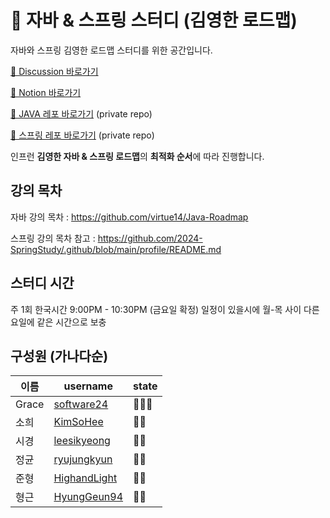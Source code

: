 
# 🌱 자바 & 스프링 스터디 (김영한 로드맵) 


자바와 스프링 김영한 로드맵 스터디를 위한 공간입니다. 


[📒 Discussion 바로가기](https://github.com/orgs/JAVA-SPRING-STUDY-GROUP/discussions)

[📒 Notion 바로가기](https://imminent-flat-e01.notion.site/9-00-10-30-22de7ecf764a80f68b82e6b4776c6a50)

[📒 JAVA 레포 바로가기](https://github.com/JAVA-SPRING-STUDY-GROUP/java) (private repo)

[📒 스프링 레포 바로가기](https://github.com/JAVA-SPRING-STUDY-GROUP/spring) (private repo)



인프런 **김영한 자바 & 스프링 로드맵**의 **최적화 순서**에 따라 진행합니다.  




## 강의 목차

자바 강의 목차 : https://github.com/virtue14/Java-Roadmap


스프링 강의 목차 참고 : https://github.com/2024-SpringStudy/.github/blob/main/profile/README.md




## 스터디 시간 

  주 1회  한국시간 9:00PM - 10:30PM  (금요일 확정) 
  일정이 있을시에 월-목 사이 다른 요일에 같은 시간으로 보충 




## 구성원 (가나다순)

| 이름 | username | state |
| --- | --- | --- |
| Grace | [software24](https://github.com/swdevelop24) |   👨‍💻👑  |
| 소희 | [KimSoHee](https://github.com/BillionDollarSohee) | 👨‍💻  |
| 시경 | [leesikyeong](https://github.com/leesikyeong) | 👨‍💻  |
| 정균 | [ryujungkyun](https://github.com/ryujungkyun)  |  👨‍💻  |
| 준형 | [HighandLight](https://github.com/HighandLight) | 👨‍💻  |
| 형근 | [HyungGeun94](https://github.com/HyungGeun94) | 👨‍💻  |


